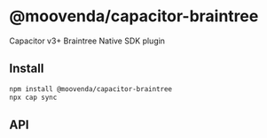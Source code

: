 # @moovenda/capacitor-braintree

Capacitor v3+ Braintree Native SDK plugin

## Install

```bash
npm install @moovenda/capacitor-braintree
npx cap sync
```

## API

<docgen-index></docgen-index>

<docgen-api>
<!-- run docgen to generate docs from the source -->
<!-- More info: https://github.com/ionic-team/capacitor-docgen -->
</docgen-api>
